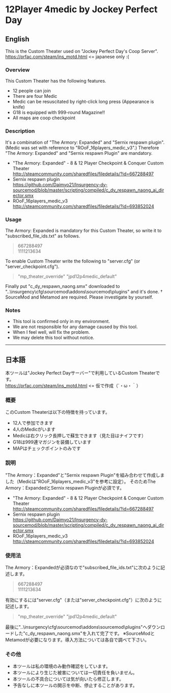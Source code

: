# 12Player 4medic by Jockey Perfect Day


## English
This is the Custom Theater used on "Jockey Perfect Day's Coop Server".  
https://prfac.com/steam/ins_motd.html <= japanese only :(


### Overview
This Custom Theater has the following features.
- 12 people can join
- There are four Medic
- Medic can be resuscitated by right-click long press (Appearance is knife)
- G18 is equipped with 999-round Magazine!!
- All maps are coop checkpoint


### Description
It's a combination of "The Armory: Expanded" and "Sernix respawn plugin". (Medic was set with reference to "ROoF_16players_medic_v3".)
Therefore "The Armory: Expanded" and "Sernix respawn Plugin" are mandatory.

- "The Armory: Expanded" - 8 & 12 Player Checkpoint & Conquer Custom Theater  
http://steamcommunity.com/sharedfiles/filedetails/?id=667288497
- Sernix respawn plugin  
https://github.com/Daimyo21/Insurgency-dy-sourcemod/blob/master/scripting/compiled/c_dy_respawn_naong_ai_director.smx
- ROoF_16players_medic_v3  
http://steamcommunity.com/sharedfiles/filedetails/?id=693852024


### Usage
The Armory: Expanded is mandatory for this Custom Theater, so write it to "subscribed_file_ids.txt" as follows.
> 667288497  
> 1111213634

To enable Custom Theater write the following to "server.cfg" (or "server_checkpoint.cfg").
> "mp_theater_override" "jpd12p4medic_default"

Finally put "c_dy_respawn_naong.smx" downloaded to "..\insurgency\cfg\sourcemod\addons\sourcemod\plugins\" and it's done.
† SourceMod and Metamod are required. Please investigate by yourself.


### Notes
- This tool is confirmed only in my environment.
- We are not responsible for any damage caused by this tool.
- When I feel well, will fix the problem.
- We may delete this tool without notice.


--------------------------------------------------------
## 日本語
本ツールは"Jockey Perfect Dayサーバー"で利用しているCustom Theaterです。  
https://prfac.com/steam/ins_motd.html <= 仮で作成（´・ω・｀）


### 概要
このCustom Theaterは以下の特徴を持っています。
- 12人で参加できます
- 4人のMedicがいます
- Medicは右クリック長押しで蘇生できます（見た目はナイフです）
- G18は999連マガジンを装備しています
- MAPはチェックポイントのみです


### 説明
"The Armory：Expanded"と"Sernix respawn Plugin"を組み合わせて作成しました（Medicは"ROoF_16players_medic_v3"を参考に設定）。
そのためThe Armory：ExpandedとSernix respawn Pluginが必須です。

- "The Armory: Expanded" - 8 & 12 Player Checkpoint & Conquer Custom Theater  
http://steamcommunity.com/sharedfiles/filedetails/?id=667288497
- Sernix respawn plugin  
https://github.com/Daimyo21/Insurgency-dy-sourcemod/blob/master/scripting/compiled/c_dy_respawn_naong_ai_director.smx
- ROoF_16players_medic_v3  
http://steamcommunity.com/sharedfiles/filedetails/?id=693852024


### 使用法
The Armory：Expandedが必須なので"subscribed_file_ids.txt"に次のように記述します。
> 667288497  
> 1111213634

有効にするには"server.cfg"（または"server_checkpoint.cfg"）に次のように記述します。
> "mp_theater_override" "jpd12p4medic_default"

最後に"..\insurgency\cfg\sourcemod\addons\sourcemod\plugins\"へダウンロードした"c_dy_respawn_naong.smx"を入れて完了です。
※SourceModとMetamodが必要になります。導入方法については各自で調べて下さい。


### その他
- 本ツールは私の環境のみ動作確認をしています。
- 本ツールにより生じた被害については一切責任を負いません。
- 本ツールの不具合については気が向いたら修正します。
- 予告なしに本ツールの開示を中断、停止することがあります。
